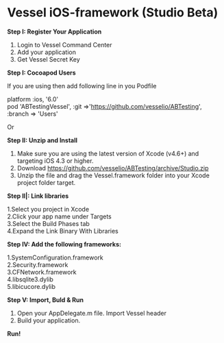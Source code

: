 Vessel iOS-framework (Studio Beta)
=============


<strong>Step I: Register Your Application</strong>

1. Login to Vessel Command Center
2. Add your application
3. Get Vessel Secret Key


<strong>Step I: Cocoapod Users</strong>

If you are using then add following line in you Podfile


platform :ios, '6.0' <br>
pod 'ABTestingVessel', :git =>'https://github.com/vesselio/ABTesting', :branch => 'Users'

Or 

<strong>Step II: Unzip and Install</strong>

1. Make sure you are using the latest version of Xcode (v4.6+) and targeting iOS 4.3 or higher.
2. Download https://github.com/vesselio/ABTesting/archive/Studio.zip
2. Unzip the file and drag the Vessel.framework folder into your Xcode project folder target.


<strong>Step II|: Link libraries</strong>

1.Select you project in Xcode<br>
2.Click your app name under Targets<br>
3.Select the Build Phases tab<br>
4.Expand the Link Binary With Libraries<br>


<strong> Step IV: Add the following frameworks:</strong>

1.SystemConfiguration.framework<br>
2.Security.framework<br>
3.CFNetwork.framework<br>
4.libsqlite3.dylib<br>
5.libicucore.dylib<br>

<strong> Step V: Import, Buld & Run</strong>

1. Open your AppDelegate.m file. Import Vessel header
2. Build your application. 

<strong>Run!</strong>

